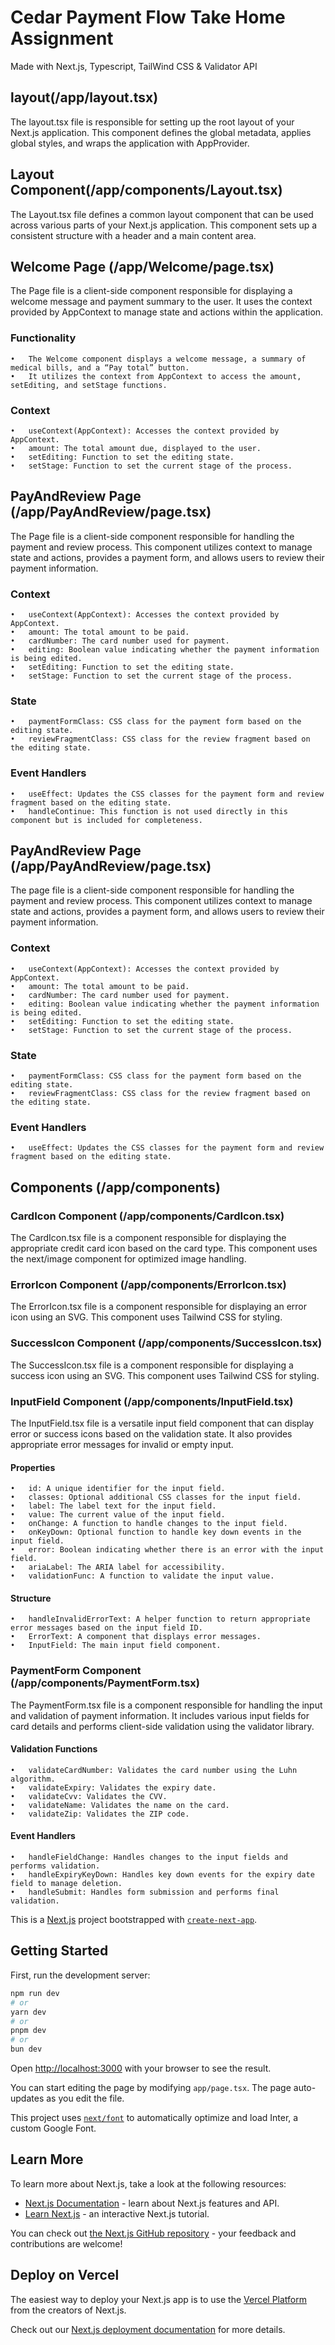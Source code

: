 # Cedar Payment Flow Take Home Assignment

Made with Next.js, Typescript, TailWind CSS & Validator API

## layout(/app/layout.tsx)

The layout.tsx file is responsible for setting up the root layout of your Next.js application. This component defines the global metadata, applies global styles, and wraps the application with AppProvider.

## Layout Component(/app/components/Layout.tsx)

The Layout.tsx file defines a common layout component that can be used across various parts of your Next.js application. This component sets up a consistent structure with a header and a main content area.

## Welcome Page (/app/Welcome/page.tsx)

The Page file is a client-side component responsible for displaying a welcome message and payment summary to the user. It uses the context provided by AppContext to manage state and actions within the application.

### Functionality

	•	The Welcome component displays a welcome message, a summary of medical bills, and a “Pay total” button.
	•	It utilizes the context from AppContext to access the amount, setEditing, and setStage functions.

### Context

	•	useContext(AppContext): Accesses the context provided by AppContext.
	•	amount: The total amount due, displayed to the user.
	•	setEditing: Function to set the editing state.
	•	setStage: Function to set the current stage of the process.

## PayAndReview Page (/app/PayAndReview/page.tsx)

The Page file is a client-side component responsible for handling the payment and review process. This component utilizes context to manage state and actions, provides a payment form, and allows users to review their payment information.

### Context

	•	useContext(AppContext): Accesses the context provided by AppContext.
	•	amount: The total amount to be paid.
	•	cardNumber: The card number used for payment.
	•	editing: Boolean value indicating whether the payment information is being edited.
	•	setEditing: Function to set the editing state.
	•	setStage: Function to set the current stage of the process.

### State

	•	paymentFormClass: CSS class for the payment form based on the editing state.
	•	reviewFragmentClass: CSS class for the review fragment based on the editing state.

### Event Handlers

	•	useEffect: Updates the CSS classes for the payment form and review fragment based on the editing state.
	•	handleContinue: This function is not used directly in this component but is included for completeness.

## PayAndReview Page (/app/PayAndReview/page.tsx)

The page file is a client-side component responsible for handling the payment and review process. This component utilizes context to manage state and actions, provides a payment form, and allows users to review their payment information.

### Context

	•	useContext(AppContext): Accesses the context provided by AppContext.
	•	amount: The total amount to be paid.
	•	cardNumber: The card number used for payment.
	•	editing: Boolean value indicating whether the payment information is being edited.
	•	setEditing: Function to set the editing state.
	•	setStage: Function to set the current stage of the process.

### State

	•	paymentFormClass: CSS class for the payment form based on the editing state.
	•	reviewFragmentClass: CSS class for the review fragment based on the editing state.

### Event Handlers

	•	useEffect: Updates the CSS classes for the payment form and review fragment based on the editing state.

## Components (/app/components)

### CardIcon Component (/app/components/CardIcon.tsx)

The CardIcon.tsx file is a component responsible for displaying the appropriate credit card icon based on the card type. This component uses the next/image component for optimized image handling.

### ErrorIcon Component (/app/components/ErrorIcon.tsx)

The ErrorIcon.tsx file is a component responsible for displaying an error icon using an SVG. This component uses Tailwind CSS for styling.

### SuccessIcon Component (/app/components/SuccessIcon.tsx)

The SuccessIcon.tsx file is a component responsible for displaying a success icon using an SVG. This component uses Tailwind CSS for styling.

### InputField Component (/app/components/InputField.tsx)

The InputField.tsx file is a versatile input field component that can display error or success icons based on the validation state. It also provides appropriate error messages for invalid or empty input.

#### Properties

	•	id: A unique identifier for the input field.
	•	classes: Optional additional CSS classes for the input field.
	•	label: The label text for the input field.
	•	value: The current value of the input field.
	•	onChange: A function to handle changes to the input field.
	•	onKeyDown: Optional function to handle key down events in the input field.
	•	error: Boolean indicating whether there is an error with the input field.
	•	ariaLabel: The ARIA label for accessibility.
	•	validationFunc: A function to validate the input value.

#### Structure

	•	handleInvalidErrorText: A helper function to return appropriate error messages based on the input field ID.
	•	ErrorText: A component that displays error messages.
	•	InputField: The main input field component.

### PaymentForm Component (/app/components/PaymentForm.tsx)

The PaymentForm.tsx file is a component responsible for handling the input and validation of payment information. It includes various input fields for card details and performs client-side validation using the validator library.

#### Validation Functions

	•	validateCardNumber: Validates the card number using the Luhn algorithm.
	•	validateExpiry: Validates the expiry date.
    •	validateCvv: Validates the CVV.
	•	validateName: Validates the name on the card.
	•	validateZip: Validates the ZIP code.

#### Event Handlers

	•	handleFieldChange: Handles changes to the input fields and performs validation.
	•	handleExpiryKeyDown: Handles key down events for the expiry date field to manage deletion.
	•	handleSubmit: Handles form submission and performs final validation.

This is a [Next.js](https://nextjs.org/) project bootstrapped with [`create-next-app`](https://github.com/vercel/next.js/tree/canary/packages/create-next-app).

## Getting Started

First, run the development server:

```bash
npm run dev
# or
yarn dev
# or
pnpm dev
# or
bun dev
```

Open [http://localhost:3000](http://localhost:3000) with your browser to see the result.

You can start editing the page by modifying `app/page.tsx`. The page auto-updates as you edit the file.

This project uses [`next/font`](https://nextjs.org/docs/basic-features/font-optimization) to automatically optimize and load Inter, a custom Google Font.

## Learn More

To learn more about Next.js, take a look at the following resources:

- [Next.js Documentation](https://nextjs.org/docs) - learn about Next.js features and API.
- [Learn Next.js](https://nextjs.org/learn) - an interactive Next.js tutorial.

You can check out [the Next.js GitHub repository](https://github.com/vercel/next.js/) - your feedback and contributions are welcome!

## Deploy on Vercel

The easiest way to deploy your Next.js app is to use the [Vercel Platform](https://vercel.com/new?utm_medium=default-template&filter=next.js&utm_source=create-next-app&utm_campaign=create-next-app-readme) from the creators of Next.js.

Check out our [Next.js deployment documentation](https://nextjs.org/docs/deployment) for more details.
